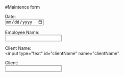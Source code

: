 #Maintence form


<form>
  <label for="date">Date:</label><br>
  <input type="date" id="date" name="date"><br>

  <div>
  
  <label for="employeeName">Employee Name:</label><br>
  <input type="text" id="employeeName" name="employeeName"><br>

  <div>

  <label for="clientName">Client Name:</label><br>
  <input type="text" id="clientName" name="clientName"<br>
  <div>

  <label for="clientName">Client:</label><br>
  <input list="clients" name="clients"><br>
  <datalist id="clients">
    <option value="Jenny">
    <option value="Amy">
    <option value="Suzie">
    <option value="Dry Creek">
    <option value="Patty">
  </datalist>


</form>
